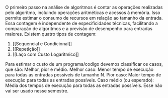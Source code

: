 O primeiro passo na análise de algoritmos é contar as operações realizadas pelo algoritmo, incluindo operações aritméticas e acessos à memória. Isso permite estimar o consumo de recursos em relação ao tamanho da entrada. Essa contagem é independente de especificidades técnicas, facilitando a comparação de algoritmos e a previsão de desempenho para entradas maiores.
Existem quatro tipos de contagem:
1. [[Sequencial e Condicional]]
2. [[Repetição]]
3. [[Laço com Custo Logarítmico]]



Para estimar o custo de um programa/codigo devemos classificar os casos, que são: Melhor, pior e médio. 
Melhor caso: Menor tempo de execução para todas as entradas possíveis de tamanho N.
Pior caso: Maior tempo de execução para todas as entradas possíveis.
Caso médio (ou esperado): Média dos tempos de execução para todas as entradas possíveis. Esse não vai ser usado nesse semestre.